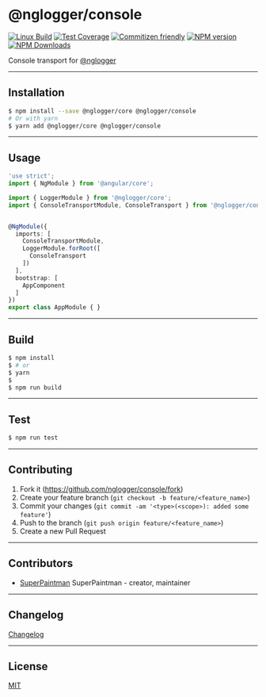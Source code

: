 # @nglogger/console

[![Linux Build][travis-image]][travis-url]
[![Test Coverage][coveralls-image]][coveralls-url]
[![Commitizen friendly][commitizen-image]][commitizen-url]
[![NPM version][npm-v-image]][npm-url]
[![NPM Downloads][npm-dm-image]][npm-url]


Console transport for [@nglogger][nglogger-url]


--------------------------------------------------------------------------------

## Installation

```sh
$ npm install --save @nglogger/core @nglogger/console
# Or with yarn
$ yarn add @nglogger/core @nglogger/console
```


--------------------------------------------------------------------------------

## Usage

```ts
'use strict';
import { NgModule } from '@angular/core';

import { LoggerModule } from '@nglogger/core';
import { ConsoleTransportModule, ConsoleTransport } from '@nglogger/console';


@NgModule({
  imports: [
    ConsoleTransportModule,
    LoggerModule.forRoot([
      ConsoleTransport
    ])
  ],
  bootstrap: [
    AppComponent
  ]
})
export class AppModule { }
```

--------------------------------------------------------------------------------

## Build

```sh
$ npm install
$ # or
$ yarn
$
$ npm run build
```


--------------------------------------------------------------------------------

## Test

```sh
$ npm run test
```


--------------------------------------------------------------------------------

## Contributing

1. Fork it (<https://github.com/nglogger/console/fork>)
2. Create your feature branch (`git checkout -b feature/<feature_name>`)
3. Commit your changes (`git commit -am '<type>(<scope>): added some feature'`)
4. Push to the branch (`git push origin feature/<feature_name>`)
5. Create a new Pull Request


--------------------------------------------------------------------------------

## Contributors

- [SuperPaintman](https://github.com/SuperPaintman) SuperPaintman - creator, maintainer


--------------------------------------------------------------------------------

## Changelog
[Changelog][changelog-url]


--------------------------------------------------------------------------------

## License

[MIT][license-url]


[license-url]: https://raw.githubusercontent.com/nglogger/console/master/LICENSE
[changelog-url]: https://raw.githubusercontent.com/nglogger/console/master/CHANGELOG.md
[npm-url]: https://www.npmjs.com/package/@nglogger/console
[nglogger-url]: https://github.com/nglogger/core
[npm-v-image]: https://img.shields.io/npm/v/@nglogger/console.svg
[npm-dm-image]: https://img.shields.io/npm/dm/@nglogger/console.svg
[travis-image]: https://img.shields.io/travis/nglogger/console/master.svg?label=linux
[travis-url]: https://travis-ci.org/nglogger/console
[coveralls-image]: https://img.shields.io/coveralls/nglogger/console/master.svg
[coveralls-url]: https://coveralls.io/r/nglogger/console?branch=master
[commitizen-image]: https://img.shields.io/badge/commitizen-friendly-brightgreen.svg
[commitizen-url]: https://commitizen.github.io/cz-cli/
